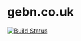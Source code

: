 # gebn.co.uk

[![Build Status](https://travis-ci.org/gebn/gebn.co.uk.svg?branch=master)](https://travis-ci.org/gebn/gebn.co.uk)
